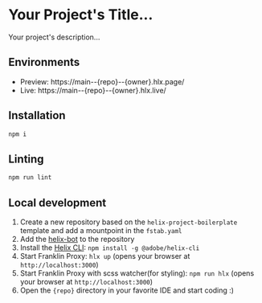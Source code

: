 # Your Project's Title...
Your project's description...

## Environments
- Preview: https://main--{repo}--{owner}.hlx.page/
- Live: https://main--{repo}--{owner}.hlx.live/

## Installation

```sh
npm i
```

## Linting

```sh
npm run lint
```

## Local development

1. Create a new repository based on the `helix-project-boilerplate` template and add a mountpoint in the `fstab.yaml`
2. Add the [helix-bot](https://github.com/apps/helix-bot) to the repository
3. Install the [Helix CLI](https://github.com/adobe/helix-cli): `npm install -g @adobe/helix-cli`
4. Start Franklin Proxy: `hlx up` (opens your browser at `http://localhost:3000`)
5. Start Franklin Proxy with scss watcher(for styling): `npm run hlx` (opens your browser at `http://localhost:3000`)
6. Open the `{repo}` directory in your favorite IDE and start coding :)
